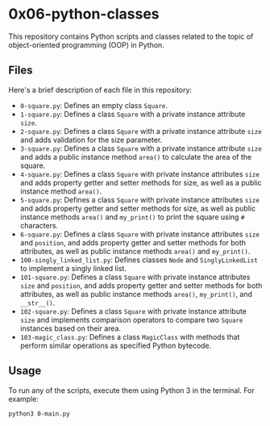# 0x06-python-classes

This repository contains Python scripts and classes related to the topic of object-oriented programming (OOP) in Python.

## Files

Here's a brief description of each file in this repository:

- `0-square.py`: Defines an empty class `Square`.
- `1-square.py`: Defines a class `Square` with a private instance attribute `size`.
- `2-square.py`: Defines a class `Square` with a private instance attribute `size` and adds validation for the size parameter.
- `3-square.py`: Defines a class `Square` with a private instance attribute `size` and adds a public instance method `area()` to calculate the area of the square.
- `4-square.py`: Defines a class `Square` with private instance attributes `size` and adds property getter and setter methods for size, as well as a public instance method `area()`.
- `5-square.py`: Defines a class `Square` with private instance attributes `size` and adds property getter and setter methods for size, as well as public instance methods `area()` and `my_print()` to print the square using `#` characters.
- `6-square.py`: Defines a class `Square` with private instance attributes `size` and `position`, and adds property getter and setter methods for both attributes, as well as public instance methods `area()` and `my_print()`.
- `100-singly_linked_list.py`: Defines classes `Node` and `SinglyLinkedList` to implement a singly linked list.
- `101-square.py`: Defines a class `Square` with private instance attributes `size` and `position`, and adds property getter and setter methods for both attributes, as well as public instance methods `area()`, `my_print()`, and `__str__()`.
- `102-square.py`: Defines a class `Square` with private instance attribute `size` and implements comparison operators to compare two `Square` instances based on their area.
- `103-magic_class.py`: Defines a class `MagicClass` with methods that perform similar operations as specified Python bytecode.

## Usage

To run any of the scripts, execute them using Python 3 in the terminal. For example:

```bash
python3 0-main.py
